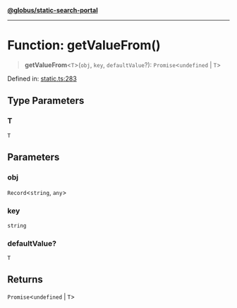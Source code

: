[**@globus/static-search-portal**](../README.md)

***

# Function: getValueFrom()

> **getValueFrom**\<`T`\>(`obj`, `key`, `defaultValue`?): `Promise`\<`undefined` \| `T`\>

Defined in: [static.ts:283](https://github.com/globus/static-search-portal/blob/990a456048a4b0fddd1bdca97dfdd497ec165350/static.ts#L283)

## Type Parameters

### T

`T`

## Parameters

### obj

`Record`\<`string`, `any`\>

### key

`string`

### defaultValue?

`T`

## Returns

`Promise`\<`undefined` \| `T`\>
